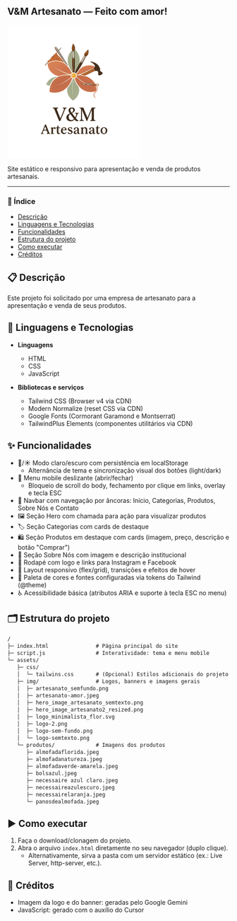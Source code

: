 ## V&M Artesanato — Feito com amor!

<img src="/assets/img/logo-sem-fundo.png" width="300">

Site estático e responsivo para apresentação e venda de produtos artesanais.

---

### 📑 Índice
- [Descrição](#-descrição)
- [Linguagens e Tecnologias](#-linguagens-e-tecnologias)
- [Funcionalidades](#-funcionalidades)
- [Estrutura do projeto](#-estrutura-do-projeto)
- [Como executar](#-como-executar)
- [Créditos](#-créditos)

## 📋 Descrição
Este projeto foi solicitado por uma empresa de artesanato para a apresentação e venda de seus produtos.

## 🧩 Linguagens e Tecnologias

- **Linguagens**
  - HTML
  - CSS
  - JavaScript

- **Bibliotecas e serviços**
  - Tailwind CSS (Browser v4 via CDN)
  - Modern Normalize (reset CSS via CDN)
  - Google Fonts (Cormorant Garamond e Montserrat)
  - TailwindPlus Elements (componentes utilitários via CDN)

## ✨ Funcionalidades
- 🌙/☀️ Modo claro/escuro com persistência em localStorage
  - Alternância de tema e sincronização visual dos botões (light/dark)
- 📱 Menu mobile deslizante (abrir/fechar)
  - Bloqueio de scroll do body, fechamento por clique em links, overlay e tecla ESC
- 🧭 Navbar com navegação por âncoras: Início, Categorias, Produtos, Sobre Nós e Contato
- 🖼️ Seção Hero com chamada para ação para visualizar produtos
- 🏷️ Seção Categorias com cards de destaque
- 🛍️ Seção Produtos em destaque com cards (imagem, preço, descrição e botão "Comprar")
- 🧵 Seção Sobre Nós com imagem e descrição institucional
- 🔗 Rodapé com logo e links para Instagram e Facebook
- 📐 Layout responsivo (flex/grid), transições e efeitos de hover
- 🎨 Paleta de cores e fontes configuradas via tokens do Tailwind (@theme)
- ♿ Acessibilidade básica (atributos ARIA e suporte à tecla ESC no menu)

## 🗂️ Estrutura do projeto
```
/
├─ index.html               # Página principal do site
├─ script.js                # Interatividade: tema e menu mobile
└─ assets/
   ├─ css/
   │  └─ tailwins.css       # (Opcional) Estilos adicionais do projeto
   ├─ img/                  # Logos, banners e imagens gerais
   │  ├─ artesanato_semfundo.png
   │  ├─ artesanato-amor.jpeg
   │  ├─ hero_image_artesanato_semtexto.png
   │  ├─ hero_image_artesanato2_resized.png
   │  ├─ logo_minimalista_flor.svg
   │  ├─ logo-2.png
   │  ├─ logo-sem-fundo.png
   │  └─ logo-semtexto.png
   └─ produtos/             # Imagens dos produtos
      ├─ almofadaflorida.jpeg
      ├─ almofadanatureza.jpeg
      ├─ almofadaverde-amarela.jpeg
      ├─ bolsazul.jpeg
      ├─ necessaire azul claro.jpeg
      ├─ necessaireazulescuro.jpeg
      ├─ necessairelaranja.jpeg
      └─ panosdealmofada.jpeg
```

## ▶️ Como executar
1. Faça o download/clonagem do projeto.
2. Abra o arquivo `index.html` diretamente no seu navegador (duplo clique).
   - Alternativamente, sirva a pasta com um servidor estático (ex.: Live Server, http-server, etc.).

## 🙌 Créditos
- Imagem da logo e do banner: geradas pelo Google Gemini
- JavaScript: gerado com o auxílio do Cursor
